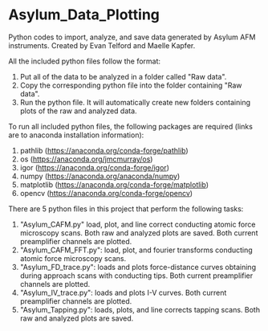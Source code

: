 # Asylum_Data_Plotting
Python codes to import, analyze, and save data generated by Asylum AFM instruments. Created by Evan Telford and Maelle Kapfer.

All the included python files follow the format:
1) Put all of the data to be analyzed in a folder called "Raw data".
2) Copy the corresponding python file into the folder containing "Raw data".
3) Run the python file. It will automatically create new folders containing plots of the raw and analyzed data.

To run all included python files, the following packages are required (links are to anaconda installation information):
1) pathlib (https://anaconda.org/conda-forge/pathlib)
2) os (https://anaconda.org/jmcmurray/os)
3) igor (https://anaconda.org/conda-forge/igor)
4) numpy (https://anaconda.org/anaconda/numpy)
5) matplotlib (https://anaconda.org/conda-forge/matplotlib)
6) opencv (https://anaconda.org/conda-forge/opencv)

There are 5 python files in this project that perform the following tasks:
1) "Asylum_CAFM.py"
    load, plot, and line correct conducting atomic force microscopy scans. Both raw and analyzed plots are saved. Both current preamplifier channels are plotted.
3) "Asylum_CAFM_FFT.py": load, plot, and fourier transforms conducting atomic force microscopy scans. 
4) "Asylum_FD_trace.py": loads and plots force-distance curves obtaining during approach scans with conducting tips. Both current preamplifier channels are plotted.
5) "Asylum_IV_trace.py": loads and plots I-V curves. Both current preamplifier channels are plotted.
6) "Asylum_Tapping.py": loads, plots, and line corrects tapping scans. Both raw and analyzed plots are saved.
